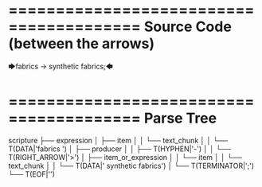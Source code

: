 ========================================
Source Code (between the arrows)
========================================

🡆fabrics -> synthetic fabrics;🡄

========================================
Parse Tree
========================================

scripture
├── expression
│   ├── item
│   │   └── text_chunk
│   │       └── T(DATA|'fabrics ')
│   ├── producer
│   │   ├── T(HYPHEN|'-')
│   │   └── T(RIGHT_ARROW|'>')
│   ├── item_or_expression
│   │   └── item
│   │       └── text_chunk
│   │           └── T(DATA|' synthetic fabrics')
│   └── T(TERMINATOR|';')
└── T(EOF|'<EOF>')